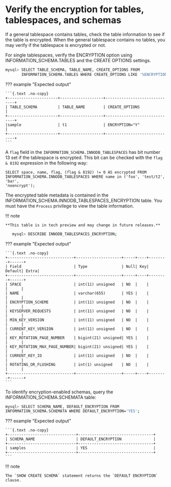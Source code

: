 # Verify the encryption for tables, tablespaces, and schemas

If a general tablespace contains tables, check the table information to see if
the table is encrypted. When the general tablespace contains no tables, you
may verify if the tablespace is encrypted or not.

For single tablespaces, verify the ENCRYPTION option using
INFORMATION_SCHEMA.TABLES and the CREATE OPTIONS settings.

```{.bash data-prompt="mysql>"}
mysql> SELECT TABLE_SCHEMA, TABLE_NAME, CREATE_OPTIONS FROM
       INFORMATION_SCHEMA.TABLES WHERE CREATE_OPTIONS LIKE '%ENCRYPTION%';
```

??? example "Expected output"

    ```{.text .no-copy}
    +----------------------+-------------------+------------------------------+
    | TABLE_SCHEMA         | TABLE_NAME        | CREATE_OPTIONS               |
    +----------------------+-------------------+------------------------------+
    |sample                | t1                | ENCRYPTION="Y"               |
    +----------------------+-------------------+------------------------------+
    ```

A `flag` field in the `INFORMATION_SCHEMA.INNODB_TABLESPACES` has bit number
13 set if the tablespace is encrypted. This bit can be checked with the `flag &
8192` expression in the following way:

```
SELECT space, name, flag, (flag & 8192) != 0 AS encrypted FROM
INFORMATION_SCHEMA.INNODB_TABLESPACES WHERE name in ('foo', 'test/t2', 'bar',
'noencrypt');
```

The encrypted table metadata is contained in the
INFORMATION_SCHEMA.INNODB_TABLESPACES_ENCRYPTION table. You must have the
`Process` privilege to view the table information.

!!! note

    **This table is in tech preview and may change in future releases.**

```{.bash data-prompt="mysql>"}
   mysql> DESCRIBE INNODB_TABLESPACES_ENCRYPTION;
```

??? example "Expected output"

    ```{.text .no-copy}
    +-----------------------------+--------------------+-----+----+--------+------+
    | Field                       | Type               | Null| Key| Default| Extra|
    +-----------------------------+--------------------+-----+----+--------+------+
    | SPACE                       | int(11) unsigned   | NO  |    |        |      |
    | NAME                        | varchar(655)       | YES |    |        |      |
    | ENCRYPTION_SCHEME           | int(11) unsigned   | NO  |    |        |      |
    | KEYSERVER_REQUESTS          | int(11) unsigned   | NO  |    |        |      |
    | MIN_KEY_VERSION             | int(11) unsigned   | NO  |    |        |      |
    | CURRENT_KEY_VERSION         | int(11) unsigned   | NO  |    |        |      |
    | KEY_ROTATION_PAGE_NUMBER    | bigint(21) unsigned| YES |    |        |      |
    | KEY_ROTATION_MAX_PAGE_NUMBER| bigint(21) unsigned| YES |    |        |      |
    | CURRENT_KEY_ID              | int(11) unsigned   | NO  |    |        |      |
    | ROTATING_OR_FLUSHING        | int(1) unsigned    | NO  |    |        |      |
    +-----------------------------+--------------------+-----+----+--------+------+
    ```

To identify encryption-enabled schemas, query the
INFORMATION_SCHEMA.SCHEMATA table:

```{.bash data-prompt="mysql>"}
mysql> SELECT SCHEMA_NAME, DEFAULT_ENCRYPTION FROM
INFORMATION_SCHEMA.SCHEMATA WHERE DEFAULT_ENCRYPTION='YES';
```

??? example "Expected output"

    ```{.text .no-copy}
    +------------------------------+---------------------------------+
    | SCHEMA_NAME                  | DEFAULT_ENCRYPTION              |
    +------------------------------+---------------------------------+
    | samples                      | YES                             |
    +------------------------------+---------------------------------+
    ```

!!! note 

    The `SHOW CREATE SCHEMA` statement returns the `DEFAULT ENCRYPTION` clause.
